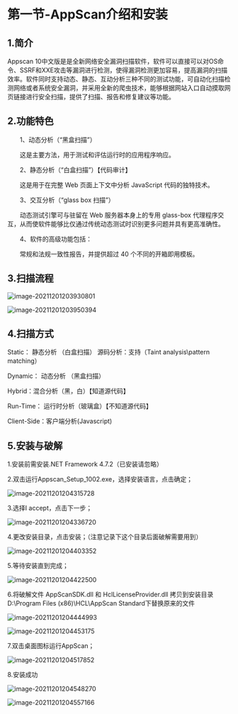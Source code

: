 # 第一节-AppScan介绍和安装

## 1.简介

Appscan 10中文版是是全新网络安全漏洞扫描软件，软件可以直接可以对OS命令、SSRF和XXE攻击等漏洞进行检测，使得漏洞检测更加容易，提高漏洞的扫描效率。软件同时支持动态、静态、互动分析三种不同的测试功能，可自动化扫描检测网络或者系统安全漏洞，并采用全新的爬虫技术，能够根据网站入口自动摸取网页链接进行安全扫描，提供了扫描、报告和修复建议等功能。

## 2.功能特色

　　1、动态分析（“黑盒扫描”）

　　这是主要方法，用于测试和评估运行时的应用程序响应。

　　2、静态分析（“白盒扫描”）【代码审计】

　　这是用于在完整 Web 页面上下文中分析 JavaScript 代码的独特技术。

　　3、交互分析（“glass box 扫描”）

　　动态测试引擎可与驻留在 Web 服务器本身上的专用 glass-box 代理程序交互，从而使软件能够比仅通过传统动态测试时识别更多问题并具有更高准确性。

　　4、软件的高级功能包括：

　　常规和法规一致性报告，并提供超过 40 个不同的开箱即用模板。

## 3.扫描流程

![image-20211201203930801](https://image.201068.xyz/assets/image-20211201203930801.png)

![image-20211201203950394](https://image.201068.xyz/assets/image-20211201203950394.png)

## 4.扫描方式

Static： 静态分析 （白盒扫描）   源码分析：支持（Taint analysis\pattern matching）

Dynamic： 动态分析 （黑盒扫描）

Hybrid：混合分析（黑，白）【知道源代码】

Run-Time： 运行时分析（玻璃盒）【不知道源代码】

Client-Side：客户端分析(Javascript)

## 5.安装与破解

1.安装前需安装.NET Framework 4.7.2（已安装请忽略）

2.双击运行Appscan_Setup_1002.exe，选择安装语言，点击确定；

![image-20211201204315728](https://image.201068.xyz/assets/image-20211201204315728.png)

3.选择I accept，点击下一步；

![image-20211201204336720](https://image.201068.xyz/assets/image-20211201204336720.png)

4.更改安装目录，点击安装；（注意记录下这个目录后面破解需要用到）

![image-20211201204403352](https://image.201068.xyz/assets/image-20211201204403352.png)

5.等待安装直到完成；

![image-20211201204422500](https://image.201068.xyz/assets/image-20211201204422500.png)

6.将破解文件 AppScanSDK.dll 和 HclLicenseProvider.dll 拷贝到安装目录D:\Program Files (x86)\HCL\AppScan Standard下替换原来的文件

![image-20211201204444993](https://image.201068.xyz/assets/image-20211201204444993.png)

![image-20211201204453175](https://image.201068.xyz/assets/image-20211201204453175.png)

7.双击桌面图标运行AppScan；

![image-20211201204517852](https://image.201068.xyz/assets/image-20211201204517852.png)

8.安装成功

![image-20211201204548270](https://image.201068.xyz/assets/image-20211201204548270.png)

![image-20211201204557166](https://image.201068.xyz/assets/image-20211201204557166.png)

